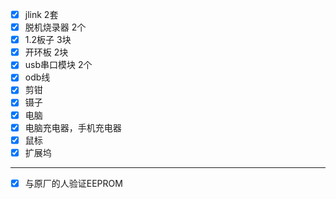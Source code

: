 - [x] jlink 2套
- [x] 脱机烧录器 2个
- [x] 1.2板子 3块
- [x] 开环板 2块
- [x] usb串口模块 2个
- [x] odb线
- [x] 剪钳
- [x] 镊子
- [x] 电脑
- [x] 电脑充电器，手机充电器
- [x] 鼠标
- [x] 扩展坞

---
- [x] 与原厂的人验证EEPROM
